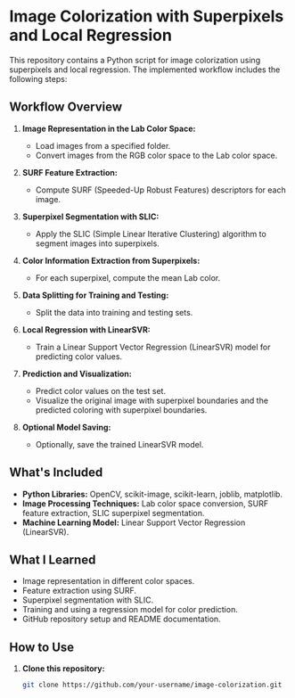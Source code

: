 # Image Colorization with Superpixels and Local Regression

This repository contains a Python script for image colorization using superpixels and local regression. The implemented workflow includes the following steps:

## Workflow Overview

1. **Image Representation in the Lab Color Space:**
   - Load images from a specified folder.
   - Convert images from the RGB color space to the Lab color space.

2. **SURF Feature Extraction:**
   - Compute SURF (Speeded-Up Robust Features) descriptors for each image.

3. **Superpixel Segmentation with SLIC:**
   - Apply the SLIC (Simple Linear Iterative Clustering) algorithm to segment images into superpixels.

4. **Color Information Extraction from Superpixels:**
   - For each superpixel, compute the mean Lab color.

5. **Data Splitting for Training and Testing:**
   - Split the data into training and testing sets.

6. **Local Regression with LinearSVR:**
   - Train a Linear Support Vector Regression (LinearSVR) model for predicting color values.

7. **Prediction and Visualization:**
   - Predict color values on the test set.
   - Visualize the original image with superpixel boundaries and the predicted coloring with superpixel boundaries.

8. **Optional Model Saving:**
   - Optionally, save the trained LinearSVR model.

## What's Included

- **Python Libraries:** OpenCV, scikit-image, scikit-learn, joblib, matplotlib.
- **Image Processing Techniques:** Lab color space conversion, SURF feature extraction, SLIC superpixel segmentation.
- **Machine Learning Model:** Linear Support Vector Regression (LinearSVR).

## What I Learned

- Image representation in different color spaces.
- Feature extraction using SURF.
- Superpixel segmentation with SLIC.
- Training and using a regression model for color prediction.
- GitHub repository setup and README documentation.

## How to Use

1. **Clone this repository:**
   ```bash
   git clone https://github.com/your-username/image-colorization.git
